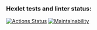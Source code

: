 ### Hexlet tests and linter status:
[![Actions Status](https://github.com/SIAILYA/frontend-project-lvl1/workflows/hexlet-check/badge.svg)](https://github.com/SIAILYA/frontend-project-lvl1/actions)
[![Maintainability](https://api.codeclimate.com/v1/badges/a99a88d28ad37a79dbf6/maintainability)](https://codeclimate.com/github/codeclimate/codeclimate/maintainability)
